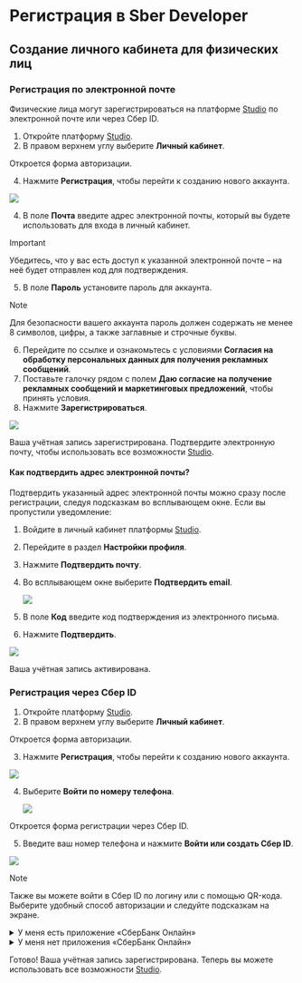# Регистрация в Sber Developer

## Создание личного кабинета для физических лиц

### Регистрация по электронной почте

Физические лица могут зарегистрироваться на платформе [Studio](https://developers.sber.ru/) по электронной почте или через Сбер ID.

1. Откройте платформу [Studio](https://developers.sber.ru/).
2. В правом верхнем углу выберите **Личный кабинет**.
   
Откроется форма авторизации.

4. Нажмите **Регистрация**, чтобы перейти к созданию нового аккаунта.
   
![](img/sign-up.png)

4. В поле **Почта** введите адрес электронной почты, который вы будете использовать для входа в личный кабинет.
   
> [!IMPORTANT] 
> Убедитесь, что у вас есть доступ к указанной электронной почте – на неё будет отправлен код для подтверждения.


5. В поле **Пароль** установите пароль для аккаунта.
   
> [!NOTE]  
> Для безопасности вашего аккаунта пароль должен содержать не менее 8 символов, цифры, а также заглавные и строчные буквы.

6. Перейдите по ссылке и ознакомьтесь с условиями **Согласия на обработку персональных данных для получения рекламных сообщений**.
7. Поставьте галочку рядом с полем **Даю согласие на получение рекламных сообщений и маркетинговых предложений**, чтобы принять условия.
8. Нажмите **Зарегистрироваться**.

![](img/email.png)

Ваша учётная запись зарегистрирована. Подтвердите электронную почту, чтобы использовать все возможности [Studio](https://developers.sber.ru/).

#### Как подтвердить адрес электронной почты?

Подтвердить указанный адрес электронной почты можно сразу после регистрации, следуя подсказкам во всплывающем окне.
Если вы пропустили уведомление:
1. Войдите в личный кабинет платформы [Studio](https://developers.sber.ru/).
2. Перейдите в раздел **Настройки профиля**. 
3. Нажмите **Подтвердить почту**.
4. Во всплывающем окне выберите **Подтвердить email**.
   
   ![](img/confirm.png)
   
5. В поле **Код** введите код подтверждения из электронного письма.
6. Нажмите **Подтвердить**.
   
![](img/verify.png)

Ваша учётная запись активирована.

### Регистрация через Сбер ID

1. Откройте платформу [Studio](https://developers.sber.ru/).
2. В правом верхнем углу выберите **Личный кабинет**.
   
Откроется форма авторизации.

3. Нажмите **Регистрация**, чтобы перейти к созданию нового аккаунта.
   
![](img/sign-up.png)

4. Выберите **Войти по номеру телефона**.

   ![](img/sber-id.png)

Откроется форма регистрации через Сбер ID.

5. Введите ваш номер телефона и нажмите **Войти или создать Сбер ID**.

![](img/sber-id-2.png)

> [!NOTE] 
> Также вы можете войти в Сбер ID по логину или с помощью QR-кода. Выберите удобный способ авторизации и следуйте подсказкам на экране.

<details>
<summary> У меня есть приложение «СберБанк Онлайн» </summary>
В ваше мобильное приложение «СберБанк Онлайн» придёт push-уведомление. Откройте его и подтвердите вход в [Studio](https://developers.sber.ru/)
</details>

<details>
<summary> У меня нет приложения «СберБанк Онлайн» </summary>
Введите код из SMS-сообщения и нажмите **Подтвердить**.

</details>

Готово! Ваша учётная запись зарегистрирована. Теперь вы можете использовать все возможности [Studio](https://developers.sber.ru/).


